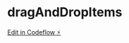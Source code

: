# dragAndDropItems

[Edit in Codeflow ⚡️](https://stackblitz.com/~/github.com/CodeBustler/dragAndDropItems)